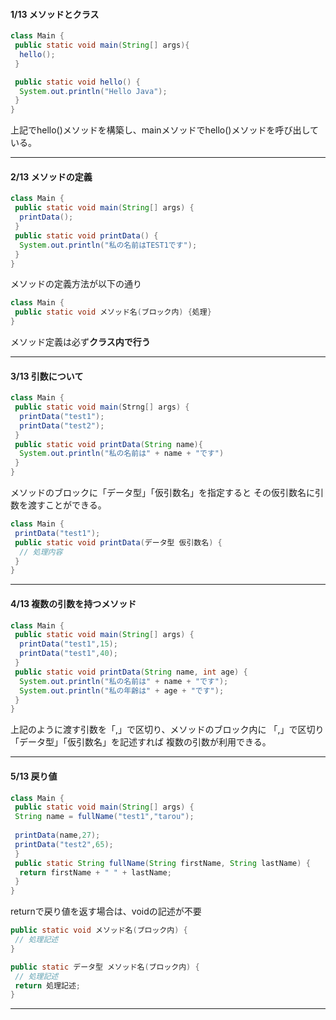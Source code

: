 #### 1/13 メソッドとクラス
```java
class Main {
 public static void main(String[] args){
  hello();
 }

 public static void hello() {
  System.out.println("Hello Java");
 }
}
```
上記でhello()メソッドを構築し、mainメソッドでhello()メソッドを呼び出している。
***
#### 2/13 メソッドの定義
```java
class Main {
 public static void main(String[] args) {
  printData();
 }
 public static void printData() {
  System.out.println("私の名前はTEST1です");
 }
}
```

メソッドの定義方法が以下の通り
```java
class Main {
 public static void メソッド名(ブロック内) {処理}
}
```
メソッド定義は必ず**クラス内で行う**

***
#### 3/13 引数について
```java
class Main {
 public static void main(Strng[] args) {
  printData("test1");
  printData("test2");
 }
 public static void printData(String name){
  System.out.println("私の名前は" + name + "です")
 }
}
```

メソッドのブロックに「データ型」「仮引数名」を指定すると
その仮引数名に引数を渡すことができる。
```java
class Main {
 printData("test1");
 public static void printData(データ型 仮引数名) {
  // 処理内容
 }
}
```
***
#### 4/13 複数の引数を持つメソッド
```java
class Main {
 public static void main(String[] args) {
  printData("test1",15);
  printData("test1",40);
 }
 public static void printData(String name, int age) {
  System.out.println("私の名前は" + name + "です");
  System.out.println("私の年齢は" + age + "です");
 }
}
```
上記のように渡す引数を「,」で区切り、メソッドのブロック内に
「,」で区切り「データ型」「仮引数名」を記述すれば
複数の引数が利用できる。

***
#### 5/13 戻り値
```java
class Main {
 public static void main(String[] args) {
 String name = fullName("test1","tarou");
 
 printData(name,27);
 printData("test2",65);
 }
 public static String fullName(String firstName, String lastName) {
  return firstName + " " + lastName;
 }
}
```

returnで戻り値を返す場合は、voidの記述が不要
```java
public static void メソッド名(ブロック内) {
 // 処理記述
}

public static データ型 メソッド名(ブロック内) {
 // 処理記述
 return 処理記述;
}
```

***
